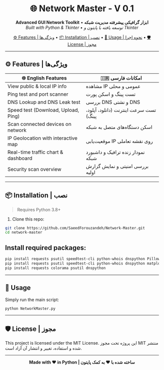 <h1 align="center">🌐 Network Master - V 0.1</h1>
<p align="center">
  <b>Advanced GUI Network Toolkit</b> • <b>ابزار گرافیکی پیشرفته مدیریت شبکه</b><br>
  <i>Built with Python & Tkinter • توسعه یافته با پایتون و Tkinter</i>
</p>

<p align="center">
  <a href="#features">⚙️ Features | ویژگی‌ها</a> •
  <a href="#installation--نصب">📦 Installation | نصب</a> •
  <a href="#usage--نحوه-اجرا">🚀 Usage | نحوه اجرا</a> •
  <a href="#license--مجوز">🛡 License | مجوز</a>
</p>

---

## ⚙️ Features | ویژگی‌ها

| 🌐 English Features                    | 🇮🇷 امکانات فارسی                           |
|----------------------------------------|---------------------------------------------|
| View public & local IP info            | مشاهده IP عمومی و محلی                      |
| Ping test and port scanner             | تست پینگ و اسکن پورت                       |
| DNS Lookup and DNS Leak test          | بررسی DNS و نشتی DNS                        |
| Speed test (Download, Upload, Ping)    | تست سرعت اینترنت (دانلود، آپلود، پینگ)    |
| Scan connected devices on network      | اسکن دستگاه‌های متصل به شبکه                |
| IP Geolocation with interactive map    | موقعیت‌یابی IP روی نقشه تعاملی             |
| Real-time traffic chart & dashboard    | نمودار زنده ترافیک و داشبورد شبکه         |
| Security scan overview                 | بررسی امنیتی و نمایش گزارش اولیه           |

---

## 📦 Installation | نصب

> Requires Python 3.8+

1. Clone this repo:
```bash
git clone https://github.com/SaeedForouzandeh/Network-Master.git
cd network-master

```

## Install required packages:

```bash
pip install requests psutil speedtest-cli python-whois dnspython Pillow matplotlib geopy folium
pip install requests psutil speedtest-cli python-whois dnspython matplotlib pillow geopy folium tk
pip install requests colorama psutil dnspython
```


--- 
## 🚀 Usage

Simply run the main script:

```bash
python NetworkMaster.py
```
---

## 🛡 License | مجوز
This project is licensed under the MIT License.
این پروژه تحت مجوز MIT منتشر شده و استفاده، تغییر و انتشار آن آزاد است.

---
<p align="center"><b>Made with ❤️ in Python | ساخته شده با ❤️ به کمک پایتون</b></p> 
